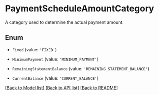 # PaymentScheduleAmountCategory

A category used to determine the actual payment amount.

## Enum

* `Fixed` (value: `'FIXED'`)

* `MinimumPayment` (value: `'MINIMUM_PAYMENT'`)

* `RemainingStatementBalance` (value: `'REMAINING_STATEMENT_BALANCE'`)

* `CurrentBalance` (value: `'CURRENT_BALANCE'`)

[[Back to Model list]](../README.md#documentation-for-models) [[Back to API list]](../README.md#documentation-for-api-endpoints) [[Back to README]](../README.md)
